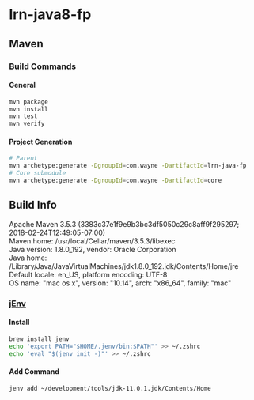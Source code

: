 # lrn-java8-fp

## Maven 

### Build Commands

#### General

```bash
mvn package
mvn install
mvn test
mvn verify
```

#### Project Generation
```bash
# Parent
mvn archetype:generate -DgroupId=com.wayne -DartifactId=lrn-java-fp
# Core submodule
mvn archetype:generate -DgroupId=com.wayne -DartifactId=core
```

## Build Info
Apache Maven 3.5.3 (3383c37e1f9e9b3bc3df5050c29c8aff9f295297; 2018-02-24T12:49:05-07:00)  
Maven home: /usr/local/Cellar/maven/3.5.3/libexec  
Java version: 1.8.0_192, vendor: Oracle Corporation  
Java home: /Library/Java/JavaVirtualMachines/jdk1.8.0_192.jdk/Contents/Home/jre  
Default locale: en_US, platform encoding: UTF-8  
OS name: "mac os x", version: "10.14", arch: "x86_64", family: "mac"

### [jEnv](http://www.jenv.be/)  

#### Install  

```bash
brew install jenv
echo 'export PATH="$HOME/.jenv/bin:$PATH"' >> ~/.zshrc
echo 'eval "$(jenv init -)"' >> ~/.zshrc

```
  
#### Add Command
```bash
jenv add ~/development/tools/jdk-11.0.1.jdk/Contents/Home
```